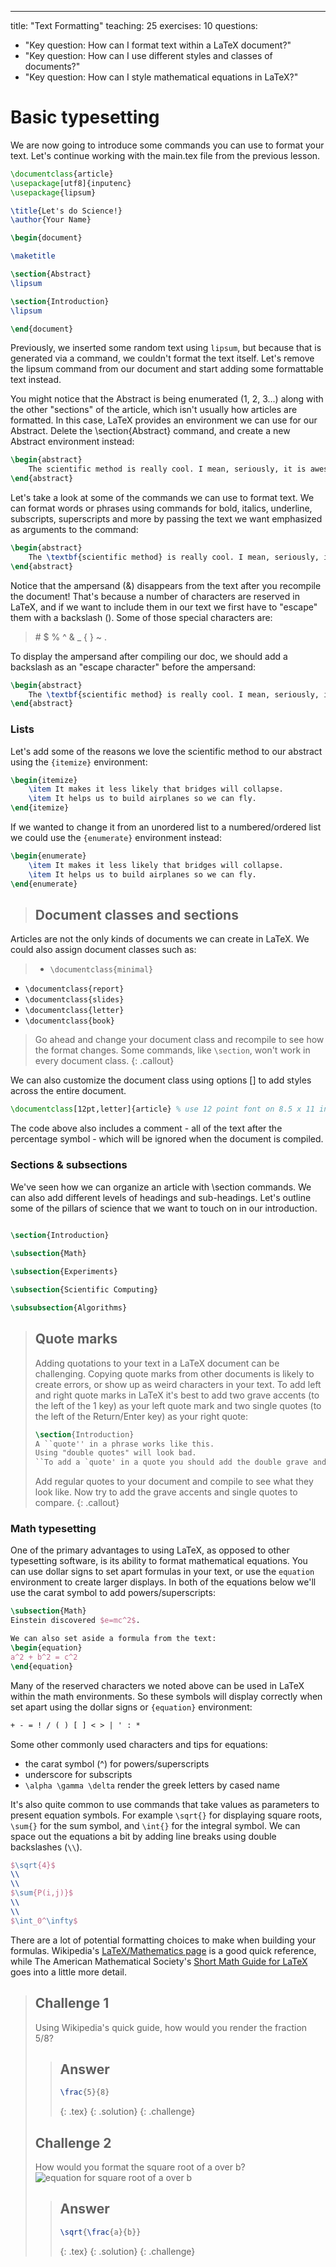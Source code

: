 ---
title: "Text Formatting"
teaching: 25
exercises: 10
questions:
- "Key question: How can I format text within a LaTeX document?"
- "Key question: How can I use different styles and classes of documents?"
- "Key question: How can I style mathematical equations in LaTeX?"

# Basic typesetting

We are now going to introduce some commands you can use to format your text. Let's continue working with the main.tex file from the previous lesson.

```latex
\documentclass{article}
\usepackage[utf8]{inputenc}
\usepackage{lipsum}

\title{Let's do Science!}
\author{Your Name}

\begin{document}

\maketitle

\section{Abstract}
\lipsum

\section{Introduction}
\lipsum

\end{document}
```

Previously, we inserted some random text using `lipsum`, but because that is 
generated via a command, we couldn't format the text itself. Let's remove the lipsum command from our document and start adding some formattable text instead.  

You might notice that the Abstract is being enumerated (1, 2, 3...) along with the other "sections" of the article, which isn't usually how articles are formatted. In this case, LaTeX provides an environment we can use for our Abstract. Delete the \section{Abstract} command, and create a new Abstract environment instead:

```latex
\begin{abstract}
	The scientific method is really cool. I mean, seriously, it is awesome!
\end{abstract}
``` 

Let's take a look at some of the commands we can use to format text. We can format words or phrases using commands for bold, italics, underline, subscripts, superscripts and more by passing the text we want emphasized as arguments to the command:

```latex
\begin{abstract}
	The \textbf{scientific method} is really cool. I mean, seriously, it is \textit{awesome}! It is the 1\textsuperscript{st} method that you should use when you want to do science. Can you imagine what technology & engineering would look like without the scientific method?
\end{abstract}
```

Notice that the ampersand (&) disappears from the text after you recompile the document! That's because a number of characters are reserved in LaTeX, and if we want to include them in our text we first have to "escape" them with a backslash (\). Some of those special characters are: 
> \# $ % ^ & _ { } ~ \. 

To display the ampersand after compiling our doc, we should add a backslash as an "escape character" before the ampersand:
```latex
\begin{abstract}
	The \textbf{scientific method} is really cool. I mean, seriously, it is \textit{awesome}! It is the 1\textsuperscript{st} method that you should use when you want to do science. Can you imagine what technology \& engineering would look like without the scientific method?
\end{abstract}
```

### Lists

Let's add some of the reasons we love the scientific method to our abstract using the ```{itemize}``` environment:
```latex
\begin{itemize}
	\item It makes it less likely that bridges will collapse.
	\item It helps us to build airplanes so we can fly.
\end{itemize}
```

If we wanted to change it from an unordered list to a numbered/ordered list we could use the ```{enumerate}``` environment instead:
```latex
\begin{enumerate}
   	\item It makes it less likely that bridges will collapse.
	\item It helps us to build airplanes so we can fly.
\end{enumerate}
```

> ## Document classes and sections
Articles are not the only kinds of documents we can create in LaTeX. We could also assign document classes such as:
> * ```\documentclass{minimal}```
* ```\documentclass{report}```
* ```\documentclass{slides}```
* ```\documentclass{letter}```
* ```\documentclass{book}```
> 
> Go ahead and change your document class and recompile to see how the format changes. Some commands, like ```\section```, won't work in every document class. 
{: .callout}

We can also customize the document class using options [] to add styles across the entire document.

```latex
\documentclass[12pt,letter]{article} % use 12 point font on 8.5 x 11 inch (letter) paper
```

The code above also includes a comment - all of the text after the percentage symbol - which will be ignored when the document is compiled. 

### Sections & subsections
We've seen how we can organize an article with \section commands. We can also add different levels of headings and sub-headings. Let's outline some of the pillars of science that we want to touch on in our introduction.

```latex

\section{Introduction}
	
\subsection{Math}

\subsection{Experiments}

\subsection{Scientific Computing}

\subsubsection{Algorithms}

```
> ## Quote marks
> Adding quotations to your text in a LaTeX document can be challenging. Copying quote marks from other documents is likely to create errors, or show up as weird characters in your text. To add left and right quote marks in LaTeX it's best to add two grave accents (to the left of the 1 key) as your left quote mark and two single quotes (to the left of the Return/Enter key) as your right quote:
> ```latex
> \section{Introduction}
> A ``quote'' in a phrase works like this.
> Using "double quotes" will look bad.
> ``To add a `quote' in a quote you should add the double grave and single quotes outside of a single grave and single quote mark.''
> ```
> Add regular quotes to your document and compile to see what they look like. Now try to add the grave accents and single quotes to compare. 
{: .callout}

### Math typesetting
One of the primary advantages to using LaTeX, as opposed to other typesetting software, is its ability to format mathematical equations. 
You can use dollar signs to set apart formulas in your text, or use the ```equation``` environment to create larger displays. In both of the equations below we'll use the carat symbol to add powers/superscripts:

```latex
\subsection{Math}
Einstein discovered $e=mc^2$.

We can also set aside a formula from the text:
\begin{equation}
a^2 + b^2 = c^2
\end{equation}

```
Many of the reserved characters we noted above can be used in LaTeX within the math environments. So these symbols will display correctly when set apart using the dollar signs or ```{equation}``` environment:

```latex
+ - = ! / ( ) [ ] < > | ' : *
```

Some other commonly used characters and tips for equations:
- the carat symbol (^) for powers/superscripts
- underscore for subscripts
- ```\alpha \gamma \delta``` render the greek letters by cased name

It's also quite common to use commands that take values as parameters to present equation symbols. For example ```\sqrt{}``` for displaying square roots, ```\sum{}``` for the sum symbol, and ```\int{}``` for the integral symbol. We can space out the equations a bit by adding line breaks using double backslashes (`\\`).

```latex
$\sqrt{4}$
\\
\\
$\sum{P(i,j)}$
\\
\\
$\int_0^\infty$
```
There are a lot of potential formatting choices to make when building your formulas. Wikipedia's [LaTeX/Mathematics page](https://en.wikibooks.org/wiki/LaTeX/Mathematics) is a good quick reference, while The American Mathematical Society's [Short Math Guide for LaTeX](http://tug.ctan.org/info/short-math-guide/short-math-guide.pdf) goes into a little more detail. 


> ## Challenge 1
>
> Using Wikipedia's quick guide, how would you render the fraction 5/8? 
> 
>
> > ## Answer
> >```latex
> >\frac{5}{8}
> >```
> > {: .tex}
> {: .solution}
{: .challenge}
>
>
> ## Challenge 2
>
> How would you format the square root of a over b?
> ![equation for square root of a over b](https://wikimedia.org/api/rest_v1/media/math/render/svg/aa0aee8692897b7ee635498e8c34d4531da3e346)
>
> > ## Answer
> >```latex
> >\sqrt{\frac{a}{b}}
> >```
> > {: .tex}
> {: .solution}
{: .challenge}
>
>

